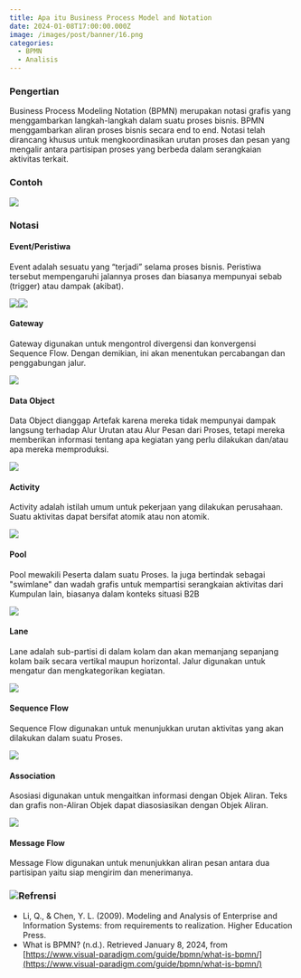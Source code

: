 ```yaml
---
title: Apa itu Business Process Model and Notation
date: 2024-01-08T17:00:00.000Z
image: /images/post/banner/16.png
categories:
  - BPMN
  - Analisis
---
```


### Pengertian

Business Process Modeling Notation (BPMN) merupakan notasi grafis yang menggambarkan langkah-langkah dalam suatu proses bisnis. BPMN menggambarkan aliran proses bisnis secara end to end. Notasi telah dirancang khusus untuk mengkoordinasikan urutan proses dan pesan yang mengalir antara partisipan proses yang berbeda dalam serangkaian aktivitas terkait.

### Contoh

![](/images/post/bpmn/Gambar11.png)

### Notasi

#### Event/Peristiwa

Event adalah sesuatu yang “terjadi” selama proses bisnis. Peristiwa tersebut mempengaruhi jalannya proses dan biasanya mempunyai sebab (trigger) atau dampak (akibat).

![](/images/post/bpmn/Gambar1.png)![](/images/post/bpmn/Gambar2.png)

#### Gateway

Gateway digunakan untuk mengontrol divergensi dan konvergensi Sequence Flow. Dengan demikian, ini akan menentukan percabangan dan penggabungan jalur.

![](/images/post/bpmn/Gambar3.png)

#### Data Object

Data Object dianggap Artefak karena mereka tidak mempunyai dampak langsung terhadap Alur Urutan atau Alur Pesan dari Proses, tetapi mereka memberikan informasi tentang apa kegiatan yang perlu dilakukan dan/atau apa mereka memproduksi.

![](/images/post/bpmn/Gambar4.png)

#### Activity

Activity adalah istilah umum untuk pekerjaan yang dilakukan perusahaan. Suatu aktivitas dapat bersifat atomik atau non atomik.

![](/images/post/bpmn/Gambar5.png)

#### Pool

Pool mewakili Peserta dalam suatu Proses. Ia juga bertindak sebagai "swimlane" dan wadah grafis untuk mempartisi serangkaian aktivitas dari Kumpulan lain, biasanya dalam konteks situasi B2B

![](/images/post/bpmn/Gambar6.png)

#### Lane

Lane adalah sub-partisi di dalam kolam dan akan memanjang sepanjang kolam baik secara vertikal maupun horizontal. Jalur digunakan untuk mengatur dan mengkategorikan kegiatan.

![](/images/post/bpmn/Gambar7.png)

#### Sequence Flow

Sequence Flow digunakan untuk menunjukkan urutan aktivitas yang akan dilakukan dalam suatu Proses.

![](/images/post/bpmn/Gambar8.png)

#### Association

Asosiasi digunakan untuk mengaitkan informasi dengan Objek Aliran. Teks dan grafis non-Aliran Objek dapat diasosiasikan dengan Objek Aliran.

![](/images/post/bpmn/Gambar9.png)

#### Message Flow

Message Flow digunakan untuk menunjukkan aliran pesan antara dua partisipan yaitu siap mengirim dan menerimanya.

### ![](/images/post/bpmn/Gambar10.png)Refrensi

* Li, Q., & Chen, Y. L. (2009). Modeling and Analysis of Enterprise and Information Systems: from requirements to realization. Higher Education Press.
* What is BPMN? (n.d.). Retrieved January 8, 2024, from [https://www.visual-paradigm.com/guide/bpmn/what-is-bpmn/](https://www.visual-paradigm.com/guide/bpmn/what-is-bpmn/)
